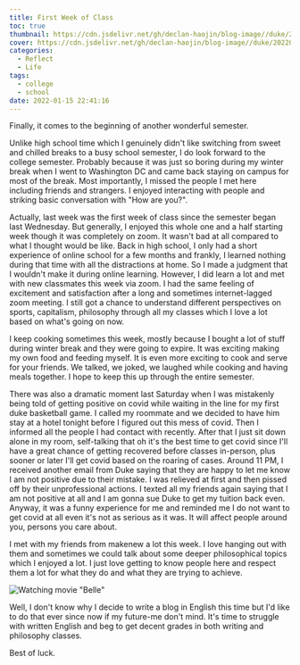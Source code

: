 ```yaml
---
title: First Week of Class
toc: true
thumbnail: https://cdn.jsdelivr.net/gh/declan-haojin/blog-image//duke/20220115232529.png
cover: https://cdn.jsdelivr.net/gh/declan-haojin/blog-image//duke/20220115232529.png
categories:
  - Reflect
  - Life
tags:
  - college
  - school
date: 2022-01-15 22:41:16
---
```


Finally, it comes to the beginning of another wonderful semester. 



Unlike high school time which I genuinely didn't like switching from sweet and chilled breaks to a busy school semester, I do look forward to the college semester. Probably because it was just so boring during my winter break when I went to Washington DC and came back staying on campus for most of the break. Most importantly, I missed the people I met here including friends and strangers. I enjoyed interacting with people and striking basic conversation with "How are you?".

Actually, last week was the first week of class since the semester began last Wednesday. But generally, I enjoyed this whole one and a half starting week though it was completely on zoom. It wasn't bad at all compared to what I thought would be like. Back in high school, I only had a short experience of online school for a few months and frankly, I learned nothing during that time with all the distractions at home. So I made a judgment that I wouldn't make it during online learning. However, I did learn a lot and met with new classmates this week via zoom. I had the same feeling of excitement and satisfaction after a long and sometimes internet-lagged zoom meeting. I still got a chance to understand different perspectives on sports, capitalism, philosophy through all my classes which I love a lot based on what's going on now.

I keep cooking sometimes this week, mostly because I bought a lot of stuff during winter break and they were going to expire. It was exciting making my own food and feeding myself. It is even more exciting to cook and serve for your friends. We talked, we joked, we laughed while cooking and having meals together. I hope to keep this up through the entire semester.

There was also a dramatic moment last Saturday when I was mistakenly being told of getting positive on covid while waiting in the line for my first duke basketball game. I called my roommate and we decided to have him stay at a hotel tonight before I figured out this mess of covid. Then I informed all the people I had contact with recently. After that I just sit down alone in my room, self-talking that oh it's the best time to get covid since I'll have a great chance of getting recovered before classes in-person, plus sooner or later I'll get covid based on the roaring of cases. Around 11 PM, I received another email from Duke saying that they are happy to let me know I am not positive due to their mistake. I was relieved at first and then pissed off by their unprofessional actions. I texted all my friends again saying that I am not positive at all and I am gonna sue Duke to get my tuition back even. Anyway, it was a funny experience for me and reminded me I do not want to get covid at all even it's not as serious as it was. It will affect people around you, persons you care about.

I met with my friends from makenew a lot this week. I love hanging out with them and sometimes we could talk about some deeper philosophical topics which I enjoyed a lot. I just love getting to know people here and respect them a lot for what they do and what they are trying to achieve.

![Watching movie "Belle"](https://cdn.jsdelivr.net/gh/declan-haojin/blog-image//duke/20220115233017.png)

Well, I don't know why I decide to write a blog in English this time but I'd like to do that ever since now if my future-me don't mind. It's time to struggle with written English and beg to get decent grades in both writing and philosophy classes. 

Best of luck.


